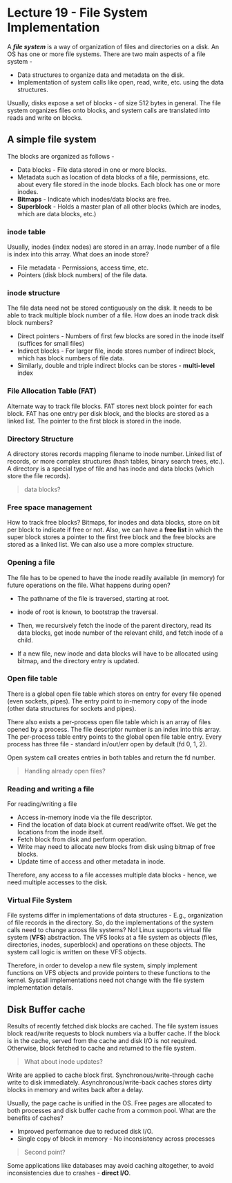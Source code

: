 # Lecture 19 - File System Implementation

A ***file system*** is a way of organization of files and directories on a disk. An OS has one or more file systems. There are two main aspects of a file system - 

- Data structures to organize data and metadata on the disk.
- Implementation of system calls like open, read, write, etc. using the data structures.

Usually, disks expose a set of blocks - of size 512 bytes in general. The file system organizes files onto blocks, and system calls are translated into reads and write on blocks.

 ## A simple file system

The blocks are organized as follows - 

- Data blocks - File data stored in one or more blocks.
- Metadata such as location of data blocks of a file, permissions, etc. about every file stored in the inode blocks. Each block has one or more inodes.
- **Bitmaps** - Indicate which inodes/data blocks are free.
- **Superblock** - Holds a master plan of all other blocks (which are inodes, which are data blocks, etc.)

### inode table

Usually, inodes (index nodes) are stored in an array. Inode number of a file is index into this array. What does an inode store?

- File metadata - Permissions, access time, etc.
- Pointers (disk block numbers) of the file data.

### inode structure

The file data need not be stored contiguously on the disk. It needs to be able to track multiple block number of a file. How does an inode track disk block numbers? 

- Direct pointers - Numbers of first few blocks are sored in the inode itself (suffices for small files)
- Indirect blocks - For larger file, inode stores number of indirect block, which has block numbers of file data.
- Similarly, double and triple indirect blocks can be stores - **multi-level** index

### File Allocation Table (FAT)

Alternate way to track file blocks. FAT stores next block pointer for each block. FAT has one entry per disk block, and the blocks are stored as a linked list. The pointer to the first block is stored in the inode.

### Directory Structure

A directory stores records mapping filename to inode number. Linked list of records, or more complex structures (hash tables, binary search trees, etc.). A directory is a special type of file and has inode and data blocks (which store the file records).

> data blocks?

### Free space management

How to track free blocks? Bitmaps, for inodes and data blocks, store on bit per block to indicate if free or not. Also, we can have a **free list** in which the super block stores a pointer to the first free block and the free blocks are stored as a linked list. We can also use a more complex structure.

### Opening a file

The file has to be opened to have the inode readily available (in memory) for future operations on the file. What happens during open?

- The pathname of the file is traversed, starting at root.
- inode of root is known, to bootstrap the traversal.
- Then, we recursively fetch the inode of the parent directory, read its data blocks, get inode number of the relevant child, and fetch inode of a child.

- If a new file, new inode and data blocks will have to be allocated using bitmap, and the directory entry is updated.

### Open file table

There is a global open file table which stores on entry for every file opened (even sockets, pipes). The entry point to in-memory copy of the inode (other data structures for sockets and pipes). 

There also exists a per-process open file table which is an array of files opened by a process. The file descriptor number is an index into this array. The per-process table entry points to the global open file table entry. Every process has three file - standard in/out/err open by default (fd 0, 1, 2).

Open system call creates entries in both tables and return the fd number.

> Handling already open files?

### Reading and writing a file

For reading/writing a file

- Access in-memory inode via the file descriptor.
- Find the location of data block at current read/write offset. We get the locations from the inode itself.
- Fetch block from disk and perform operation. 
- Write may need to allocate new blocks from disk using bitmap of free blocks.
- Update time of access and other metadata in inode.

Therefore, any access to a file accesses multiple data blocks - hence, we need multiple accesses to the disk.

### Virtual File System

File systems differ in implementations of data structures - E.g., organization of file records in the directory. So, do the implementations of the system calls need to change across file systems? No! Linux supports virtual file system (**VFS**) abstraction. The VFS looks at a file system as objects (files, directories, inodes, superblock) and operations on these objects. The system call logic is written on these VFS objects.

Therefore, in order to develop a new file system, simply implement functions on VFS objects and provide pointers to these functions to the kernel. Syscall implementations need not change with the file system implementation details.

## Disk Buffer cache

Results of recently fetched disk blocks are cached. The file system issues block read/write requests to block numbers via a buffer cache. If the block is in the cache, served from the cache and disk I/O is not required. Otherwise, block fetched to cache and returned to the file system.

> What about inode updates?

Write are applied to cache block first. Synchronous/write-through cache write to disk immediately. Asynchronous/write-back caches stores dirty blocks in memory and writes back after a delay.

Usually, the page cache is unified in the OS. Free pages are allocated to both processes and disk buffer cache from a common pool. What are the benefits of caches?

- Improved performance due to reduced disk I/O.
- Single copy of block in memory - No inconsistency across processes 

> Second point?

Some applications like databases may avoid caching altogether, to avoid inconsistencies due to crashes - **direct I/O**.